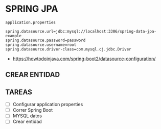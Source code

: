 # SPRING JPA

`application.properties`

```
spring.datasource.url=jdbc:mysql://localhost:3306/spring-data-jpa-example
spring.datasource.password=password
spring.datasource.username=root
spring.datasource.driver-class=com.mysql.cj.jdbc.Driver
```

- https://howtodoinjava.com/spring-boot2/datasource-configuration/

## CREAR ENTIDAD



## TAREAS

- [ ] Configurar application properties
- [ ] Correr Spring Boot
- [ ] MYSQL datos
- [ ] Crear entidad
